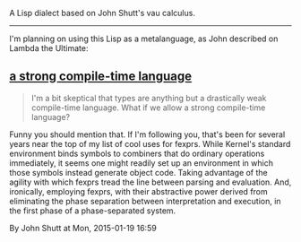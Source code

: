 A Lisp dialect based on John Shutt's vau calculus.

---

I'm planning on using this Lisp as a metalanguage, as John described
on Lambda the Ultimate:

## [a strong compile-time language](http://lambda-the-ultimate.org/node/5104#comment-83850)

> I'm a bit skeptical that types are anything but a drastically weak
> compile-time language. What if we allow a strong compile-time
> language?

Funny you should mention that. If I'm following you, that's been for
several years near the top of my list of cool uses for fexprs. While
Kernel's standard environment binds symbols to combiners that do
ordinary operations immediately, it seems one might readily set up an
environment in which those symbols instead generate object
code. Taking advantage of the agility with which fexprs tread the line
between parsing and evaluation. And, ironically, employing fexprs,
with their abstractive power derived from eliminating the phase
separation between interpretation and execution, in the first phase of
a phase-separated system.

By John Shutt at Mon, 2015-01-19 16:59
